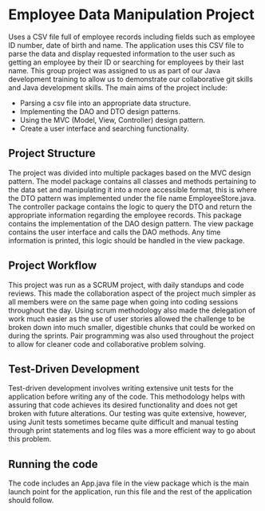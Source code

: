# Employee Data Manipulation Project
Uses a CSV file full of employee records including fields such as employee ID number, date of birth and name. The application uses this CSV file to parse the data and display requested information to the user such as getting an employee by their ID or searching for employees by their last name.
This group project was assigned to us as part of our Java development training to allow us to demonstrate our collaborative git skills and Java development skills.
The main aims of the project include:
-	Parsing a csv file into an appropriate data structure.
-	Implementing the DAO and DTO design patterns.
-	Using the MVC (Model, View, Controller) design pattern.
-	Create a user interface and searching functionality.

## Project Structure
The project was divided into multiple packages based on the MVC design pattern.
 The model package contains all classes and methods pertaining to the data set and manipulating it into a more accessible format, this is where the DTO pattern was implemented under the file name EmployeeStore.java.
The controller package contains the logic to query the DTO and return the appropriate information regarding the employee records. This package contains the implementation of the DAO design pattern.
The view package contains the user interface and calls the DAO methods. Any time information is printed, this logic should be handled in the view package.

## Project Workflow 
This project was run as a SCRUM project, with daily standups and code reviews. This made the collaboration aspect of the project much simpler as all members were on the same page when going into coding sessions throughout the day. Using scrum methodology also made the delegation of work much easier as the use of user stories allowed the challenge to be broken down into much smaller, digestible chunks that could be worked on during the sprints. Pair programming was also used throughout the project to allow for cleaner code and collaborative problem solving.

## Test-Driven Development
Test-driven development involves writing extensive unit tests for the application before writing any of the code. This methodology helps with assuring that code achieves its desired functionality and does not get broken with future alterations.
Our testing was quite extensive, however, using Junit tests sometimes became quite difficult and manual testing through print statements and log files was a more efficient way to go about this problem.

## Running the code
The code includes an App.java file in the view package which is the main launch point for the application, run this file and the rest of the application should follow.

